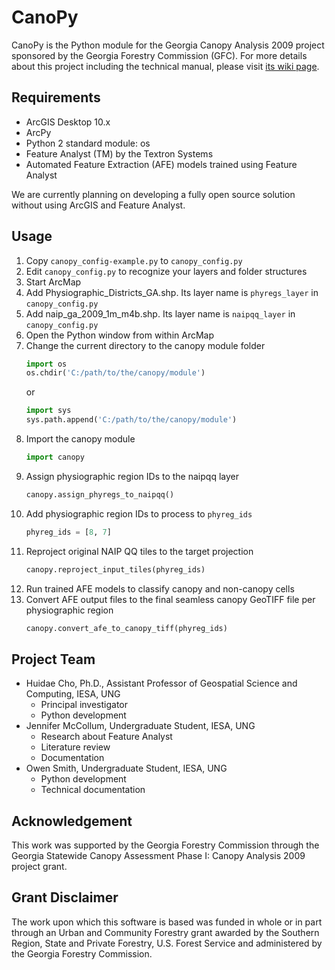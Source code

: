 # CanoPy

CanoPy is the Python module for the Georgia Canopy Analysis 2009 project
sponsored by the Georgia Forestry Commission (GFC). For more details about this
project including the technical manual, please visit [its wiki
page](https://gislab.isnew.info/canopy).

## Requirements

* ArcGIS Desktop 10.x
* ArcPy
* Python 2 standard module: os
* Feature Analyst (TM) by the Textron Systems
* Automated Feature Extraction (AFE) models trained using Feature Analyst

We are currently planning on developing a fully open source solution without
using ArcGIS and Feature Analyst.

## Usage

1. Copy `canopy_config-example.py` to `canopy_config.py`
1. Edit `canopy_config.py` to recognize your layers and folder structures
1. Start ArcMap
1. Add Physiographic_Districts_GA.shp. Its layer name is `phyregs_layer` in
   `canopy_config.py`
1. Add naip_ga_2009_1m_m4b.shp. Its layer name is `naipqq_layer` in
   `canopy_config.py`
1. Open the Python window from within ArcMap
1. Change the current directory to the canopy module folder
   ```python
   import os
   os.chdir('C:/path/to/the/canopy/module')
   ```
   or
   ```python
   import sys
   sys.path.append('C:/path/to/the/canopy/module')
   ```
1. Import the canopy module
   ```python
   import canopy
   ```
1. Assign physiographic region IDs to the naipqq layer
   ```python
   canopy.assign_phyregs_to_naipqq()
   ```
1. Add physiographic region IDs to process to `phyreg_ids`
   ```python
   phyreg_ids = [8, 7]
   ```
1. Reproject original NAIP QQ tiles to the target projection
   ```python
   canopy.reproject_input_tiles(phyreg_ids)
   ```
1. Run trained AFE models to classify canopy and non-canopy cells
1. Convert AFE output files to the final seamless canopy GeoTIFF file per
   physiographic region
   ```python
   canopy.convert_afe_to_canopy_tiff(phyreg_ids)
   ```

## Project Team

* Huidae Cho, Ph.D., Assistant Professor of Geospatial Science and Computing,
  IESA, UNG
  * Principal investigator
  * Python development
* Jennifer McCollum, Undergraduate Student, IESA, UNG
  * Research about Feature Analyst
  * Literature review
  * Documentation
* Owen Smith, Undergraduate Student, IESA, UNG
  * Python development
  * Technical documentation

## Acknowledgement

This work was supported by the Georgia Forestry Commission through the Georgia
Statewide Canopy Assessment Phase I: Canopy Analysis 2009 project grant.

## Grant Disclaimer

The work upon which this software is based was funded in whole or in part
through an Urban and Community Forestry grant awarded by the Southern Region,
State and Private Forestry, U.S. Forest Service and administered by the Georgia
Forestry Commission.
